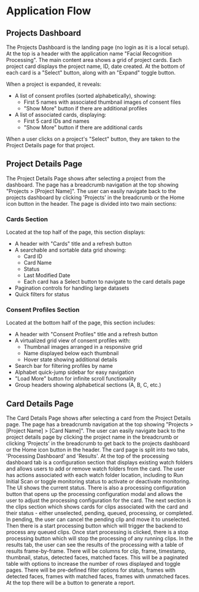 # Application Flow

## Projects Dashboard

The Projects Dashboard is the landing page (no login as it is a local setup). At the top is a header with the application name "Facial Recognition Processing". The main content area shows a grid of project cards. Each project card displays the project name, ID, date created. At the bottom of each card is a "Select" button, along with an "Expand" toggle button.

When a project is expanded, it reveals:
- A list of consent profiles (sorted alphabetically), showing:
  - First 5 names with associated thumbnail images of consent files
  - "Show More" button if there are additional profiles
- A list of associated cards, displaying:
  - First 5 card IDs and names
  - "Show More" button if there are additional cards

When a user clicks on a project's "Select" button, they are taken to the Project Details page for that project.

## Project Details Page

The Project Details Page shows after selecting a project from the dashboard. The page has a breadcrumb navigation at the top showing "Projects > [Project Name]". The user can easily navigate back to the projects dashboard by clicking 'Projects' in the breadcrumb or the Home icon button in the header. The page is divided into two main sections:

### Cards Section
Located at the top half of the page, this section displays:
- A header with "Cards" title and a refresh button
- A searchable and sortable data grid showing:
  - Card ID
  - Card Name
  - Status
  - Last Modified Date
  - Each card has a Select button to navigate to the card details page
- Pagination controls for handling large datasets
- Quick filters for status

### Consent Profiles Section
Located at the bottom half of the page, this section includes:
- A header with "Consent Profiles" title and a refresh button
- A virtualized grid view of consent profiles with:
  - Thumbnail images arranged in a responsive grid
  - Name displayed below each thumbnail
  - Hover state showing additional details
- Search bar for filtering profiles by name
- Alphabet quick-jump sidebar for easy navigation
- "Load More" button for infinite scroll functionality
- Group headers showing alphabetical sections (A, B, C, etc.)

## Card Details Page

The Card Details Page shows after selecting a card from the Project Details page. The page has a breadcrumb navigation at the top showing "Projects > [Project Name] > [Card Name]". The user can easily navigate back to the project details page by clicking the project name in the breadcrumb or clicking 'Projects' in the breadcrumb to get back to the projects dashboard or the Home icon button in the header. The card page is split into two tabs, 'Processing Dashboard' and 'Results'. At the top of the processing dashboard tab is a configuration section that displays existing watch folders and allows users to add or remove watch folders from the card. The user has actions associated with each watch folder location, including to Run Initial Scan or toggle monitoring status to activate or deactivate monitoring. The UI shows the current status. There is also a processing configuration button that opens up the processing configuration modal and allows the user to adjust the processing configuration for the card. The next section is the clips section which shows cards for clips associated with the card and their status - either unselected, pending, queued, processing, or completed. In pending, the user can cancel the pending clip and move it to unselected. Then there is a start processing button which will trigger the backend to process any queued clips. Once start processing is clicked, there is a stop processing button which will stop the processing of any running clips. In the results tab, the user can see the results of the processing with a table of results frame-by-frame. There will be columns for clip, frame, timestamp, thumbnail, status, detected faces, matched faces. This will be a paginated table with options to increase the number of rows displayed and toggle pages. There will be pre-defined filter options for status, frames with detected faces, frames with matched faces, frames with unmatched faces. At the top there will be a button to generate a report.
